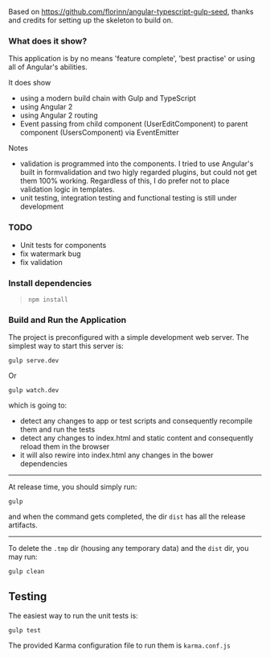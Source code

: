 
Based on https://github.com/florinn/angular-typescript-gulp-seed, thanks and credits for setting up the skeleton to build on.

### What does it show?

This application is by no means 'feature complete', 'best practise' or using all of Angular's abilities.

It does show
 * using a modern build chain with Gulp and TypeScript
 * using Angular 2
 * using Angular 2 routing
 * Event passing from child component (UserEditComponent) to parent component (UsersComponent) via EventEmitter

Notes
 * validation is programmed into the components. I tried to use Angular's built in formvalidation and two higly regarded plugins,
  but could not get them 100% working. Regardless of this, I do prefer not to place validation logic in templates.
 * unit testing, integration testing and functional testing is still under development

### TODO
 
 * Unit tests for components
 * fix watermark bug
 * fix validation

### Install dependencies

> ``` 
> npm install
> ```

### Build and Run the Application

The project is preconfigured with a simple development web server. The simplest way to start this server is:

```
gulp serve.dev
```

Or

```
gulp watch.dev
```

which is going to:

* detect any changes to app or test scripts and consequently recompile them and run the tests
* detect any changes to index.html and static content and consequently reload them in the browser
* it will also rewire into index.html any changes in the bower dependencies

----------

At release time, you should simply run:

```
gulp
```

and when the command gets completed, the dir `dist` has all the release artifacts.

----------

To delete the `.tmp` dir (housing any temporary data) and the `dist` dir, you may run:

```
gulp clean
```


Testing
-------------

The easiest way to run the unit tests is:

```
gulp test
```

The provided Karma configuration file to run them is `karma.conf.js`

